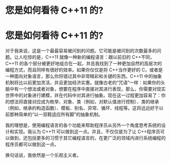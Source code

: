 # 您是如何看待 C++11 的?

# 您是如何看待 C++11 的?

对于我来说，这是一个最最容易被问到的问题。它可能是被问到的次数最多的问题。让人吃惊的是，C++11 就像一种新的编程语言：跟以前旧的 C++不同，C++11 的各个部分被更好地组合在一起，并且我找到了一种更加自然的高层次的编程方式，而且同样有很好的效率。如果你仅仅是将 C++当作更好的 C，或者是一种面向对象语言，那么你将错过其中非常精彩和关键的东西。C++11 中的抽象机制将比以前更加灵活，并且更加经济实惠。就像古老的“咒语”一样：如果你的头脑中有一个想法或者对象，想要在程序中直接对其进行表现，那么，你需要对现实世界中的对象进行建模，并在代码中对其进行抽象。现在这一过程更加容易了：你的想法将直接对应成为枚举、对象、类（例如，对默认值进行控制）、类的继承（例如，继承的构造函数）、模板、别名、异常、循环、线程等。这将远远好于以前那种简单的“以一双鞋适应所有脚”的抽象机制。

我的理想是，使用编程语言的各个功能来帮助程序员从另外一个角度思考系统的设计和实现。我认为 C++11 可以做到这一点。并且，不仅仅是为了让 C++程序员可以做到，还包括更多的习惯于其它编程语言的，在更广泛的领域内进行系统编程的程序员都可以做到这一点。

换句话说，我依然是一个乐观主义者。
